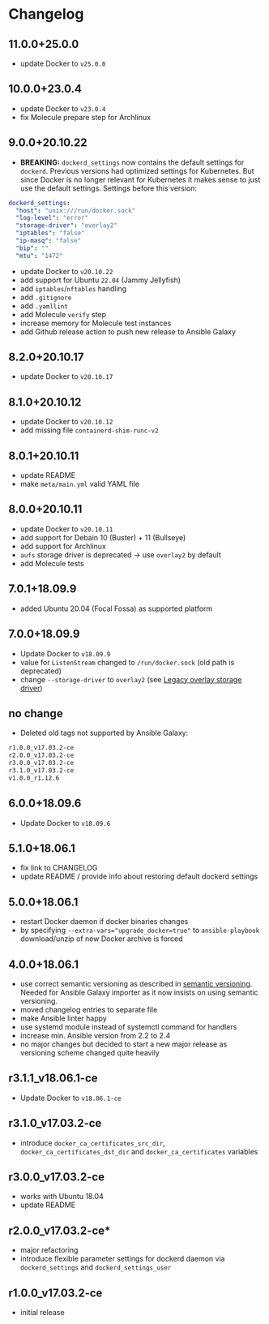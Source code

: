 # Changelog

## 11.0.0+25.0.0

- update Docker to `v25.0.0`

## 10.0.0+23.0.4

- update Docker to `v23.0.4`
- fix Molecule prepare step for Archlinux

## 9.0.0+20.10.22

- **BREAKING:** `dockerd_settings` now contains the default settings for `dockerd`. Previous versions had optimized settings for Kubernetes. But since Docker is no longer relevant for Kubernetes it makes sense to just use the default settings. Settings before this version:

```yaml
dockerd_settings:
  "host": "unix:///run/docker.sock"
  "log-level": "error"
  "storage-driver": "overlay2"
  "iptables": "false"
  "ip-masq": "false"
  "bip": ""
  "mtu": "1472"
```

- update Docker to `v20.10.22`
- add support for Ubuntu `22.04` (Jammy Jellyfish)
- add `iptables`/`nftables` handling
- add `.gitignore`
- add `.yamllint`
- add Molecule `verify` step
- increase memory for Molecule test instances
- add Github release action to push new release to Ansible Galaxy

## 8.2.0+20.10.17

- update Docker to `v20.10.17`

## 8.1.0+20.10.12

- update Docker to `v20.10.12`
- add missing file `containerd-shim-runc-v2`

## 8.0.1+20.10.11

- update README
- make `meta/main.yml` valid YAML file

## 8.0.0+20.10.11

- update Docker to `v20.10.11`
- add support for Debain 10 (Buster) + 11 (Bullseye)
- add support for Archlinux
- `aufs` storage driver is deprecated -> use `overlay2` by default
- add Molecule tests

## 7.0.1+18.09.9

- added Ubuntu 20.04 (Focal Fossa) as supported platform

## 7.0.0+18.09.9

- Update Docker to `v18.09.9`
- value for `ListenStream` changed to `/run/docker.sock` (old path is deprecated)
- change `--storage-driver` to `overlay2` (see [Legacy overlay storage driver](https://docs-stage.docker.com/engine/deprecated/#legacy-overlay-storage-driver))

## no change

- Deleted old tags not supported by Ansible Galaxy:

```bash
r1.0.0_v17.03.2-ce
r2.0.0_v17.03.2-ce
r3.0.0_v17.03.2-ce
r3.1.0_v17.03.2-ce
v1.0.0_r1.12.6
```

## 6.0.0+18.09.6

- Update Docker to `v18.09.6`

## 5.1.0+18.06.1

- fix link to CHANGELOG
- update README / provide info about restoring default dockerd settings

## 5.0.0+18.06.1

- restart Docker daemon if docker binaries changes
- by specifying `--extra-vars="upgrade_docker=true"` to `ansible-playbook` download/unzip of new Docker archive is forced

## 4.0.0+18.06.1

- use correct semantic versioning as described in [semantic versioning](https://semver.org). Needed for Ansible Galaxy importer as it now insists on using semantic versioning.
- moved changelog entries to separate file
- make Ansible linter happy
- use systemd module instead of systemctl command for handlers
- increase min. Ansible version from 2.2 to 2.4
- no major changes but decided to start a new major release as versioning scheme changed quite heavily

## r3.1.1_v18.06.1-ce

- Update Docker to `v18.06.1-ce`

## r3.1.0_v17.03.2-ce

- introduce `docker_ca_certificates_src_dir`, `docker_ca_certificates_dst_dir` and `docker_ca_certificates` variables

## r3.0.0_v17.03.2-ce

- works with Ubuntu 18.04
- update README

## r2.0.0_v17.03.2-ce*

- major refactoring
- introduce flexible parameter settings for dockerd daemon via `dockerd_settings` and `dockerd_settings_user`

## r1.0.0_v17.03.2-ce

- initial release
